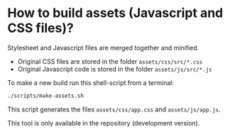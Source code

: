 How to build assets (Javascript and CSS files)?
===============================================

Stylesheet and Javascript files are merged together and minified.

- Original CSS files are stored in the folder `assets/css/src/*.css`
- Original Javascript code is stored in the folder `assets/js/src/*.js`

To make a new build run this shell-script from a terminal:

```bash
./scripts/make-assets.sh
```

This script generates the files `assets/css/app.css` and `assets/js/app.js`.

This tool is only available in the repository (development version).
